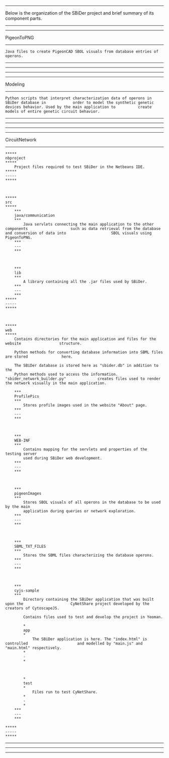 *****
Below is the organization of the SBiDer project and brief summary of its component parts.
*****

**********
PigeonToPNG
**********
	Java files to create PigeonCAD SBOL visuals from database entries of operons.
**********
-----
**********



**********
Modeling
**********
	Python scripts that interpret characterization data of operons in SBiDer database in 			order to model the synthetic genetic devices behavior. Used by the main application to 			create models of entire genetic circuit behavior.
**********
-----
**********



**********
CircuitNetwork
**********
	*****
	nbproject
	*****
		Project files required to test SBiDer in the Netbeans IDE.
	*****
	-----
	*****



	*****
	src
	*****
		***
		java/communication
		***
			Java servlets connecting the main application to the other components 					such as data retrieval from the database and conversion of data into 					SBOL visuals using PigeonToPNG.
		***
		---
		***



		***
		lib
		***
			A library containing all the .jar files used by SBiDer.
		***
		---
		***
	*****
	-----
	*****



	*****
	web
	*****
		Contains directories for the main application and files for the website 				structure.
		
		Python methods for converting database information into SBML files are stored 				here.
 
		The SBiDer database is stored here as "sbider.db" in addition to the
		Python methods used to access the information. "sbider_network_builder.py" 				creates files used to render the network visually in the main application.

		***
		ProfilePics
		***
			Stores profile images used in the website "About" page.
		***
		---
		***



		***
		WEB-INF
		***
			Contains mapping for the servlets and properties of the testing server
			used during SBiDer web development.
		***
		---
		***



		***
		pigeonImages
		***
			Stores SBOL visuals of all operons in the database to be used by the main
			application during queries or network exploration.
		***
		---
		***



		***
		SBML_TXT_FILES
		***
			Stores the SBML files characterizing the database operons.
		***
		---
		***



		***
		cyjs-sample
		***
			Directory containing the SBiDer application that was built upon the 					CyNetShare project developed by the creators of CytoscapeJS.

			Contains files used to test and develop the project in Yeoman.

			*
			app
			*
				The SBiDer application is here. The "index.html" is controlled 						and modelled by "main.js" and "main.html" respectively. 
			*
			-
			*



			*
			test
			*
				Files run to test CyNetShare.
			*
			-
			*
		***
		---
		***

	*****
	-----
	*****
**********
-----
**********